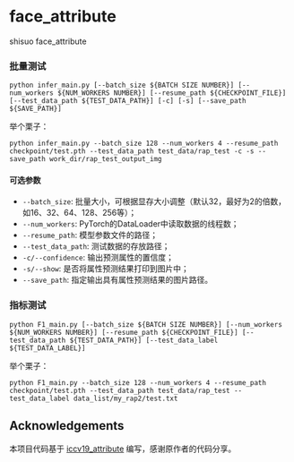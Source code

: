 # face_attribute
shisuo face_attribute

### 批量测试
```shell
python infer_main.py [--batch_size ${BATCH SIZE NUMBER}] [--num_workers ${NUM_WORKERS NUMBER}] [--resume_path ${CHECKPOINT_FILE}] [--test_data_path ${TEST_DATA_PATH}] [-c] [-s] [--save_path ${SAVE_PATH}]
```

举个栗子：
```shell
python infer_main.py --batch_size 128 --num_workers 4 --resume_path checkpoint/test.pth --test_data_path test_data/rap_test -c -s --save_path work_dir/rap_test_output_img
```

#### 可选参数
- `--batch_size`: 批量大小，可根据显存大小调整（默认32，最好为2的倍数，如16、32、64、128、256等）；
- `--num_workers`: PyTorch的DataLoader中读取数据的线程数；
- `--resume_path`: 模型参数文件的路径；
- `--test_data_path`: 测试数据的存放路径；
- `-c/--confidence`: 输出预测属性的置信度；
- `-s/--show`: 是否将属性预测结果打印到图片中；
- `--save_path`: 指定输出具有属性预测结果的图片路径。

### 指标测试
```shell
python F1_main.py [--batch_size ${BATCH SIZE NUMBER}] [--num_workers ${NUM_WORKERS NUMBER}] [--resume_path ${CHECKPOINT_FILE}] [--test_data_path ${TEST_DATA_PATH}] [--test_data_label ${TEST_DATA_LABEL}]
```

举个栗子：
```shell
python F1_main.py --batch_size 128 --num_workers 4 --resume_path checkpoint/test.pth --test_data_path test_data/rap_test --test_data_label data_list/my_rap2/test.txt
```

## Acknowledgements
本项目代码基于 [iccv19_attribute](https://github.com/chufengt/iccv19_attribute) 编写，感谢原作者的代码分享。

